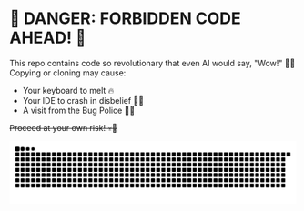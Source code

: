 <h1>🚨 DANGER: FORBIDDEN CODE AHEAD! 🚨</h1>

<p>This repo contains code so revolutionary that even AI would say, "Wow!" 🤖💥 Copying or cloning may cause:</p>
<ul>
<li>Your keyboard to melt 🔥</li>
<li>Your IDE to crash in disbelief 😵‍💫</li>
<li>A visit from the Bug Police 🚓🐛</li>
</ul>

<p><s>Proceed at your own risk! 💀🚀</s></p>

<!--
**Phenomenals619/Phenomenals619** is a ✨ _special_ ✨ repository because its `README.md` (this file) appears on your GitHub profile.

Here are some ideas to get you started:

- 🔭 I’m currently working on ...
- 🌱 I’m currently learning ...
- 👯 I’m looking to collaborate on ...
- 🤔 I’m looking for help with ...
- 💬 Ask me about ...
- 📫 How to reach me: ...
- 😄 Pronouns: ...
- ⚡ Fun fact: ...
-->

<picture>
  <source media="(prefers-color-scheme: dark)" srcset="https://raw.githubusercontent.com/Phenomenals619/Phenomenals619/output/github-snake-dark.svg" />
  <source media="(prefers-color-scheme: light)" srcset="https://raw.githubusercontent.com/Phenomenals619/Phenomenals619/output/github-snake.svg" />
  <img alt="github-snake" src="https://raw.githubusercontent.com/Phenomenals619/Phenomenals619/output/github-snake.svg" />
</picture>
